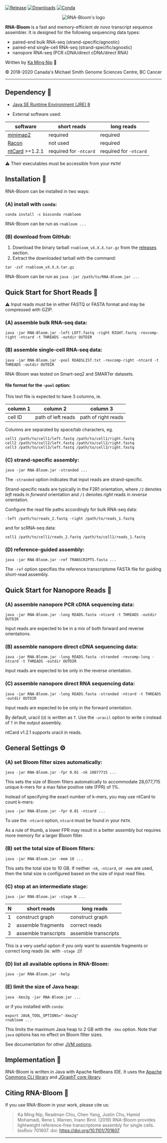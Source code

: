 [![Release](https://img.shields.io/github/v/release/bcgsc/RNA-Bloom?include_prereleases)](https://github.com/bcgsc/RNA-Bloom/releases)
[![Downloads](https://img.shields.io/github/downloads/bcgsc/RNA-Bloom/total?logo=github)](https://github.com/bcgsc/RNA-Bloom/releases)
[![Conda](https://img.shields.io/conda/dn/bioconda/rnabloom?label=Conda)](https://anaconda.org/bioconda/rnabloom)

<p align="center">
  <img src="rnabloom_logo.png" alt="RNA-Bloom's logo"/>
</p>

**RNA-Bloom** is a fast and memory-efficient *de novo* transcript sequence assembler. It is designed for the following sequencing data types:
* paired-end bulk RNA-seq (strand-specific/agnostic)
* paired-end single-cell RNA-seq (strand-specific/agnostic)
* nanopore RNA-seq (PCR cDNA/direct cDNA/direct RNA)

Written by [Ka Ming Nip](mailto:kmnip@bcgsc.ca) :email:

:copyright: 2018-2020 Canada's Michael Smith Genome Sciences Centre, BC Cancer

--------------------------------------------------------------------------------

## Dependency :pushpin:

* [Java SE Runtime Environment (JRE) 8](http://www.oracle.com/technetwork/java/javase/downloads/jre8-downloads-2133155.html)

* External software used:

| software                                            | short reads            | long reads             |
| --------------------------------------------------- | ---------------------- | ---------------------- |
| [minimap2](https://github.com/lh3/minimap2)         | required               | required               |
| [Racon](https://github.com/lbcb-sci/racon)          | not used               | required               |
| [ntCard](https://github.com/bcgsc/ntCard) >=1.2.1   | required for `-ntcard` | required for `-ntcard` |

:warning: Their executables must be accessible from your `PATH`!



## Installation :wrench:

RNA-Bloom can be installed in two ways:

### (A) install with `conda`:
```
conda install -c bioconda rnabloom
```
RNA-Bloom can be run as `rnabloom ...`

### (B) download from GitHub: 
1. Download the binary tarball `rnabloom_vX.X.X.tar.gz` from the [releases](https://github.com/bcgsc/RNA-Bloom/releases) section.
2. Extract the downloaded tarball with the command:
```
tar -zxf rnabloom_vX.X.X.tar.gz
```
RNA-Bloom can be run as `java -jar /path/to/RNA-Bloom.jar ...`



## Quick Start for Short Reads :running:

:warning: Input reads must be in either FASTQ or FASTA format and may be compressed with GZIP. 

### (A) assemble bulk RNA-seq data:
```
java -jar RNA-Bloom.jar -left LEFT.fastq -right RIGHT.fastq -revcomp-right -ntcard -t THREADS -outdir OUTDIR
```

### (B) assemble single-cell RNA-seq data:
```
java -jar RNA-Bloom.jar -pool READSLIST.txt -revcomp-right -ntcard -t THREADS -outdir OUTDIR
```
RNA-Bloom was tested on Smart-seq2 and SMARTer datasets.

#### file format for the `-pool` option:

This text file is expected to have 3 columns, ie.

| column 1 | column 2           | column 3            |
| -------- | ------------------ | ------------------- |
| cell ID  | path of left reads | path of right reads |

Columns are separated by space/tab characters, eg.
```
cell1 /path/to/cell1/left.fastq /path/to/cell1/right.fastq
cell2 /path/to/cell2/left.fastq /path/to/cell2/right.fastq
cell3 /path/to/cell3/left.fastq /path/to/cell3/right.fastq
```

### (C) strand-specific assembly:
```
java -jar RNA-Bloom.jar -stranded ...
```
The `-stranded` option indicates that input reads are strand-specific.

Strand-specific reads are typically in the F2R1 orientation, where `/2` denotes *left* reads in *forward* orientation and `/1` denotes *right* reads in *reverse* orientation.

Configure the read file paths accordingly for bulk RNA-seq data:

`-left /path/to/reads_2.fastq -right /path/to/reads_1.fastq`

and for scRNA-seq data:
```
cell1 /path/to/cell1/reads_2.fastq /path/to/cell1/reads_1.fastq
```

### (D) reference-guided assembly:
```
java -jar RNA-Bloom.jar -ref TRANSCRIPTS.fasta ...
```
The `-ref` option specifies the reference transcriptome FASTA file for guiding short-read assembly.



## Quick Start for Nanopore Reads :running:

### (A) assemble nanopore PCR cDNA sequencing data:
```
java -jar RNA-Bloom.jar -long READS.fasta -ntcard -t THREADS -outdir OUTDIR
```
Input reads are expected to be in a mix of both forward and reverse orientations.

### (B) assemble nanopore direct cDNA sequencing data:
```
java -jar RNA-Bloom.jar -long READS.fasta -stranded -revcomp-long -ntcard -t THREADS -outdir OUTDIR
```
Input reads are expected to be only in the reverse orientation.

### (C) assemble nanopore direct RNA sequencing data:
```
java -jar RNA-Bloom.jar -long READS.fasta -stranded -ntcard -t THREADS -outdir OUTDIR
```
Input reads are expected to be only in the forward orientation.

By default, uracil (`U`) is written as `T`. Use the `-uracil` option to write `U` instead of `T` in the output assembly.

ntCard v1.2.1 supports uracil in reads.


## General Settings :gear:

### (A) set Bloom filter sizes automatically:
```
java -jar RNA-Bloom.jar -fpr 0.01 -nk 28077715 ...
```
This sets the size of Bloom filters automatically to accommodate 28,077,715 unique k-mers for a max false positive rate (FPR) of 1%.

Instead of specifying the exact number of k-mers, you may use ntCard to count k-mers:
```
java -jar RNA-Bloom.jar -fpr 0.01 -ntcard ...
```
To use the `-ntcard` option, `ntcard` must be found in your `PATH`.

As a rule of thumb, a lower FPR may result in a better assembly but requires more memory for a larger Bloom filter.

### (B) set the total size of Bloom filters:
```
java -jar RNA-Bloom.jar -mem 10 ...
```
This sets the total size to 10 GB. If neither `-nk`, `-ntcard`, or `-mem` are used, then the total size is configured based on the size of input read files.

### (C) stop at an intermediate stage:
```
java -jar RNA-Bloom.jar -stage N ...
```
| N   | short reads          | long reads           |
| --- | -------------------- | -------------------- |
| 1   | construct graph      | construct graph      |
| 2   | assemble fragments   | correct reads        |
| 3   | assemble transcripts | assemble transcripts |

This is a very useful option if you only want to assemble fragments or correct long reads (ie. with `-stage 2`)!

### (D) list all available options in RNA-Bloom:
```
java -jar RNA-Bloom.jar -help
```

### (E) limit the size of Java heap:
```
java -Xmx2g -jar RNA-Bloom.jar ...
```
or if you installed with `conda`:
```
export JAVA_TOOL_OPTIONS="-Xmx2g"
rnabloom ...
```
This limits the maximum Java heap to 2 GB with the `-Xmx` option. Note that `java` options has no effect on Bloom filter sizes.

See documentation for other [JVM options](https://docs.oracle.com/cd/E37116_01/install.111210/e23737/configuring_jvm.htm#OUDIG00071).


## Implementation :pencil:

RNA-Bloom is written in Java with Apache NetBeans IDE. It uses the [Apache Commons CLI library](https://commons.apache.org/proper/commons-cli/) and [JGraphT core library](https://jgrapht.org/).


## Citing RNA-Bloom :scroll:

If you use RNA-Bloom in your work, please cite us:

> Ka Ming Nip, Readman Chiu, Chen Yang, Justin Chu, Hamid Mohamadi, Rene L Warren, Inanc Birol. (2019) RNA-Bloom provides lightweight reference-free transcriptome assembly for single cells. bioRxiv 701607. doi: https://doi.org/10.1101/701607

--------------------------------------------------------------------------------
